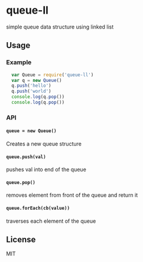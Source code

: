 # queue-ll
simple queue data structure using linked list

## Usage

### Example

```js
  var Queue = require('queue-ll')
  var q = new Queue()
  q.push('hello')
  q.push('world')
  console.log(q.pop())
  console.log(q.pop())
```

### API

#### `queue = new Queue()`
Creates a new queue structure 

#### `queue.push(val)`
pushes val into end of the queue 

#### `queue.pop()`
removes element from front of the queue and return it

#### `queue.forEach(cb(value))`
traverses each element of the queue

## License

MIT
